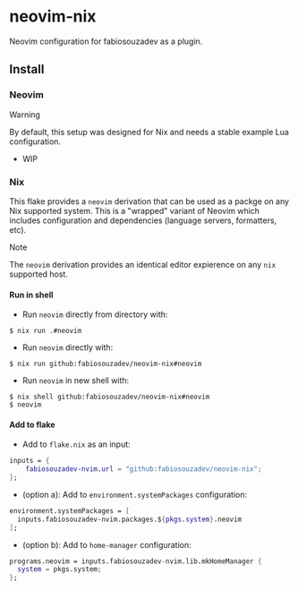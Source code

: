 # neovim-nix
Neovim configuration for fabiosouzadev as a plugin.

<!-- [![Test flake](https://github.com/ALT-F4-LLC/thealtf4stream.nvim/actions/workflows/flake.yaml/badge.svg)](https://github.com/ALT-F4-LLC/thealtf4stream.nvim/actions/workflows/flake.yaml) -->
<!---->
<!-- ![Preview](https://github.com/ALT-F4-LLC/thealtf4stream.nvim/blob/main/lib/preview.webp) -->

## Install

### Neovim

> [!WARNING]
> By default, this setup was designed for Nix and needs a stable example Lua configuration.

- WIP

### Nix

This flake provides a `neovim` derivation that can be used as a packge on any Nix supported system. This is a "wrapped" variant of Neovim which includes configuration and dependencies (language servers, formatters, etc).

> [!NOTE]
> The `neovim` derivation provides an identical editor expierence on any `nix` supported host.

#### Run in shell

- Run `neovim` directly from directory with:

```shell
$ nix run .#neovim
```

- Run `neovim` directly with:

```shell
$ nix run github:fabiosouzadev/neovim-nix#neovim
```

- Run `neovim` in new shell with:

```shell
$ nix shell github:fabiosouzadev/neovim-nix#neovim
$ neovim
```

#### Add to flake

- Add to `flake.nix` as an input:

```nix
inputs = {
    fabiosouzadev-nvim.url = "github:fabiosouzadev/neovim-nix";
};

```

- (option a): Add to `environment.systemPackages` configuration:

```nix
environment.systemPackages = [
  inputs.fabiosouzadev-nvim.packages.${pkgs.system}.neovim
];
```

- (option b): Add to `home-manager` configuration:

```nix
programs.neovim = inputs.fabiosouzadev-nvim.lib.mkHomeManager {
  system = pkgs.system;
};
```
